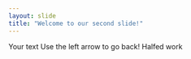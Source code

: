 ```yaml
---
layout: slide
title: "Welcome to our second slide!"
---
```

Your text
Use the left arrow to go back!
Halfed work
